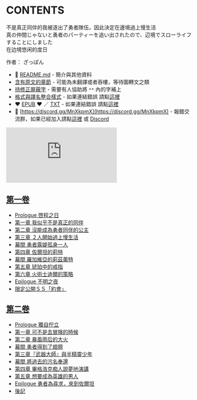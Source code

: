 # CONTENTS

不是真正同伴的我被逐出了勇者隊伍，因此決定在邊境過上慢生活  
真の仲間じゃないと勇者のパーティーを追い出されたので、辺境でスローライフすることにしました  
在边境悠闲的度日  

作者： ざっぽん  



- :closed_book: [README.md](README.md) - 簡介與其他資料
- [含有原文的章節](ja.md) - 可能為未翻譯或者吞樓，等待圖轉文之類
- [待修正屏蔽字](%E5%BE%85%E4%BF%AE%E6%AD%A3%E5%B1%8F%E8%94%BD%E5%AD%97.md) - 需要有人協助將 `**` 內的字補上
- [格式與譯名整合樣式](https://github.com/bluelovers/node-novel/blob/master/lib/locales/%E4%B8%8D%E6%98%AF%E7%9C%9F%E6%AD%A3%E5%90%8C%E4%BC%B4%E7%9A%84%E6%88%91%E8%A2%AB%E9%80%90%E5%87%BA%E4%BA%86%E5%8B%87%E8%80%85%E9%9A%8A%E4%BC%8D%EF%BC%8C%E5%9B%A0%E6%AD%A4%E6%B1%BA%E5%AE%9A%E5%9C%A8%E9%82%8A%E5%A2%83%E9%81%8E%E4%B8%8A%E6%85%A2%E7%94%9F%E6%B4%BB.ts) - 如果連結錯誤 請點[這裡](https://github.com/bluelovers/node-novel/blob/master/lib/locales/)
-  :heart: [EPUB](https://gitlab.com/demonovel/epub-txt/blob/master/dmzj/%E4%B8%8D%E6%98%AF%E7%9C%9F%E6%AD%A3%E5%90%8C%E4%BC%B4%E7%9A%84%E6%88%91%E8%A2%AB%E9%80%90%E5%87%BA%E4%BA%86%E5%8B%87%E8%80%85%E9%9A%8A%E4%BC%8D%EF%BC%8C%E5%9B%A0%E6%AD%A4%E6%B1%BA%E5%AE%9A%E5%9C%A8%E9%82%8A%E5%A2%83%E9%81%8E%E4%B8%8A%E6%85%A2%E7%94%9F%E6%B4%BB.epub) :heart:  ／ [TXT](https://gitlab.com/demonovel/epub-txt/blob/master/dmzj/out/%E4%B8%8D%E6%98%AF%E7%9C%9F%E6%AD%A3%E5%90%8C%E4%BC%B4%E7%9A%84%E6%88%91%E8%A2%AB%E9%80%90%E5%87%BA%E4%BA%86%E5%8B%87%E8%80%85%E9%9A%8A%E4%BC%8D%EF%BC%8C%E5%9B%A0%E6%AD%A4%E6%B1%BA.out.txt) - 如果連結錯誤 請點[這裡](https://gitlab.com/demonovel/epub-txt/blob/master/dmzj/)
- :mega: [https://discord.gg/MnXkpmX](https://discord.gg/MnXkpmX) - 報錯交流群，如果已經加入請點[這裡](https://discordapp.com/channels/467794087769014273/467794088285175809) 或 [Discord](https://discordapp.com/channels/@me)


![導航目錄](https://chart.apis.google.com/chart?cht=qr&chs=150x150&chl=https://gitlab.com/novel-group/txt-source/blob/master/dmzj_out/不是真正同伴的我被逐出了勇者隊伍，因此決定在邊境過上慢生活/導航目錄.md "導航目錄")




## [第一卷](00000_%E7%AC%AC%E4%B8%80%E5%8D%B7)

- [Prologue 啓程之日](00000_%E7%AC%AC%E4%B8%80%E5%8D%B7/00020_Prologue%20%E5%95%93%E7%A8%8B%E4%B9%8B%E6%97%A5.txt)
- [第一章 我似乎不是真正的同伴](00000_%E7%AC%AC%E4%B8%80%E5%8D%B7/00030_%E7%AC%AC%E4%B8%80%E7%AB%A0%20%E6%88%91%E4%BC%BC%E4%B9%8E%E4%B8%8D%E6%98%AF%E7%9C%9F%E6%AD%A3%E7%9A%84%E5%90%8C%E4%BC%B4.txt)
- [第二章 沒能成為勇者同伴的公主](00000_%E7%AC%AC%E4%B8%80%E5%8D%B7/00040_%E7%AC%AC%E4%BA%8C%E7%AB%A0%20%E6%B2%92%E8%83%BD%E6%88%90%E7%82%BA%E5%8B%87%E8%80%85%E5%90%8C%E4%BC%B4%E7%9A%84%E5%85%AC%E4%B8%BB.txt)
- [第三章 ２人開始過上慢生活](00000_%E7%AC%AC%E4%B8%80%E5%8D%B7/00050_%E7%AC%AC%E4%B8%89%E7%AB%A0%20%EF%BC%92%E4%BA%BA%E9%96%8B%E5%A7%8B%E9%81%8E%E4%B8%8A%E6%85%A2%E7%94%9F%E6%B4%BB.txt)
- [幕間 勇者露媞孤身一人](00000_%E7%AC%AC%E4%B8%80%E5%8D%B7/00055_%E5%B9%95%E9%96%93%20%E5%8B%87%E8%80%85%E9%9C%B2%E5%AA%9E%E5%AD%A4%E8%BA%AB%E4%B8%80%E4%BA%BA.txt)
- [第四章 佐爾坦的莉特](00000_%E7%AC%AC%E4%B8%80%E5%8D%B7/00060_%E7%AC%AC%E5%9B%9B%E7%AB%A0%20%E4%BD%90%E7%88%BE%E5%9D%A6%E7%9A%84%E8%8E%89%E7%89%B9.txt)
- [幕間 羅加維亞的莉茲蕾特](00000_%E7%AC%AC%E4%B8%80%E5%8D%B7/00070_%E5%B9%95%E9%96%93%20%E7%BE%85%E5%8A%A0%E7%B6%AD%E4%BA%9E%E7%9A%84%E8%8E%89%E8%8C%B2%E8%95%BE%E7%89%B9.txt)
- [第五章 琥珀中的戒指](00000_%E7%AC%AC%E4%B8%80%E5%8D%B7/00080_%E7%AC%AC%E4%BA%94%E7%AB%A0%20%E7%90%A5%E7%8F%80%E4%B8%AD%E7%9A%84%E6%88%92%E6%8C%87.txt)
- [第六章 火術士迪爾的策略](00000_%E7%AC%AC%E4%B8%80%E5%8D%B7/00090_%E7%AC%AC%E5%85%AD%E7%AB%A0%20%E7%81%AB%E8%A1%93%E5%A3%AB%E8%BF%AA%E7%88%BE%E7%9A%84%E7%AD%96%E7%95%A5.txt)
- [Epilogue 不明之夜](00000_%E7%AC%AC%E4%B8%80%E5%8D%B7/00100_Epilogue%20%E4%B8%8D%E6%98%8E%E4%B9%8B%E5%A4%9C.txt)
- [限定公開ＳＳ「約會」](00000_%E7%AC%AC%E4%B8%80%E5%8D%B7/00110_%E9%99%90%E5%AE%9A%E5%85%AC%E9%96%8B%EF%BC%B3%EF%BC%B3%E3%80%8C%E7%B4%84%E6%9C%83%E3%80%8D.txt)


## [第二卷](00010_%E7%AC%AC%E4%BA%8C%E5%8D%B7)

- [Prologue 獨自佇立](00010_%E7%AC%AC%E4%BA%8C%E5%8D%B7/00020_Prologue%20%E7%8D%A8%E8%87%AA%E4%BD%87%E7%AB%8B.txt)
- [第一章 可不是去冒険的時候](00010_%E7%AC%AC%E4%BA%8C%E5%8D%B7/00030_%E7%AC%AC%E4%B8%80%E7%AB%A0%20%E5%8F%AF%E4%B8%8D%E6%98%AF%E5%8E%BB%E5%86%92%E9%99%BA%E7%9A%84%E6%99%82%E5%80%99.txt)
- [第二章 暴風雨后的大火](00010_%E7%AC%AC%E4%BA%8C%E5%8D%B7/00040_%E7%AC%AC%E4%BA%8C%E7%AB%A0%20%E6%9A%B4%E9%A2%A8%E9%9B%A8%E5%90%8E%E7%9A%84%E5%A4%A7%E7%81%AB.txt)
- [幕間 勇者得到了翅膀](00010_%E7%AC%AC%E4%BA%8C%E5%8D%B7/00050_%E5%B9%95%E9%96%93%20%E5%8B%87%E8%80%85%E5%BE%97%E5%88%B0%E4%BA%86%E7%BF%85%E8%86%80.txt)
- [第三章『武器大師』與半精靈少年](00010_%E7%AC%AC%E4%BA%8C%E5%8D%B7/00060_%E7%AC%AC%E4%B8%89%E7%AB%A0%E3%80%8E%E6%AD%A6%E5%99%A8%E5%A4%A7%E5%B8%AB%E3%80%8F%E8%88%87%E5%8D%8A%E7%B2%BE%E9%9D%88%E5%B0%91%E5%B9%B4.txt)
- [幕間 將過去的污名奉還](00010_%E7%AC%AC%E4%BA%8C%E5%8D%B7/00070_%E5%B9%95%E9%96%93%20%E5%B0%87%E9%81%8E%E5%8E%BB%E7%9A%84%E6%B1%A1%E5%90%8D%E5%A5%89%E9%82%84.txt)
- [第四章 畢格浩克痴人說夢地演講](00010_%E7%AC%AC%E4%BA%8C%E5%8D%B7/00080_%E7%AC%AC%E5%9B%9B%E7%AB%A0%20%E7%95%A2%E6%A0%BC%E6%B5%A9%E5%85%8B%E7%97%B4%E4%BA%BA%E8%AA%AA%E5%A4%A2%E5%9C%B0%E6%BC%94%E8%AC%9B.txt)
- [第五章 想要成為英雄的男人](00010_%E7%AC%AC%E4%BA%8C%E5%8D%B7/00090_%E7%AC%AC%E4%BA%94%E7%AB%A0%20%E6%83%B3%E8%A6%81%E6%88%90%E7%82%BA%E8%8B%B1%E9%9B%84%E7%9A%84%E7%94%B7%E4%BA%BA.txt)
- [Epilogue 勇者為尋求，來到佐爾坦](00010_%E7%AC%AC%E4%BA%8C%E5%8D%B7/00100_Epilogue%20%E5%8B%87%E8%80%85%E7%82%BA%E5%B0%8B%E6%B1%82%EF%BC%8C%E4%BE%86%E5%88%B0%E4%BD%90%E7%88%BE%E5%9D%A6.txt)
- [後記](00010_%E7%AC%AC%E4%BA%8C%E5%8D%B7/00110_%E5%BE%8C%E8%A8%98.txt)

